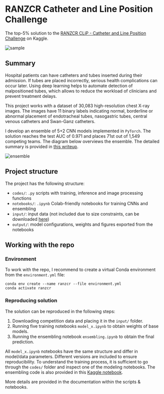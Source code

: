 # RANZCR Catheter and Line Position Challenge

The top-5% solution to the [RANZCR CLiP - Catheter and Line Position Challenge](https://www.kaggle.com/c/ranzcr-clip-catheter-line-classification) on Kaggle.

![sample](https://i.postimg.cc/tT6b3KGN/xray-sample.png)


## Summary

Hospital patients can have catheters and tubes inserted during their admission. If tubes are placed incorrectly, serious health complications can occur later. Using deep learning helps to automate detection of malpositioned tubes, which allows to reduce the workload of clinicians and prevent treatment delays.

This project works with a dataset of 30,083 high-resolution chest X-ray images. The images have 11 binary labels indicating normal, borderline or abnormal placement of endotracheal tubes, nasogastric tubes, central venous catheters and Swan-Ganz catheters.

I develop an ensemble of 5+2 CNN models implemented in `PyTorch`. The solution reaches the test AUC of 0.971 and places 71st out of 1,549 competing teams. The diagram below overviews the ensemble. The detailed summary is provided in [this writeup](https://www.kaggle.com/c/ranzcr-clip-catheter-line-classification/discussion/226664).

![ensemble](https://i.postimg.cc/c4cPcXng/ranzcr.png)


## Project structure

The project has the following structure:
- `codes/`: `.py` scripts with training, inference and image processing functions
- `notebooks/`: `.ipynb` Colab-friendly notebooks for training CNNs and ensembling
- `input/`: input data (not included due to size constraints, can be downloaded [here](https://www.kaggle.com/c/ranzcr-clip-catheter-line-classification))
- `output/`: model configurations, weights and figures exported from the notebooks


## Working with the repo

### Environment

To work with the repo, I recommend to create a virtual Conda environment from the `environment.yml` file:
```
conda env create --name ranzcr --file environment.yml
conda activate ranzcr
```


### Reproducing solution

The solution can be reproduced in the following steps:
1. Downloading competition data and placing it in the `input/` folder.
2. Running five training notebooks `model_x.ipynb` to obtain weights of base models.
3. Running the ensembling notebook `ensembling.ipynb` to obtain the final prediction.

All `model_x.ipynb` notebooks have the same structure and differ in model/data parameters. Different versions are included to ensure reproducibility. To understand the training process, it is sufficient to go through the `codes/` folder and inspect one of the modeling notebooks. The ensembling code is also provided in this [Kaggle notebook](https://www.kaggle.com/kozodoi/71st-place-ensembling-pipeline/output).

More details are provided in the documentation within the scripts & notebooks.
